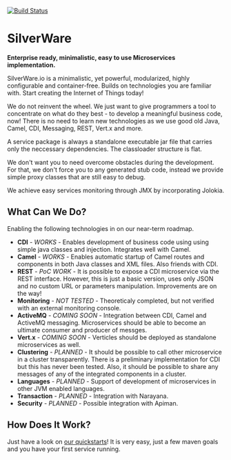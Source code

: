 [![Build Status][Travis badge]][Travis build]

[Travis badge]: https://travis-ci.org/px3/SilverWare.svg?branch=devel
[Travis build]: https://travis-ci.org/px3/SilverWare

# SilverWare

__Enterprise ready, minimalistic, easy to use Microservices implementation.__

SilverWare.io is a minimalistic, yet powerful, modularized, highly configurable and container-free. Builds on technologies you are familiar with. Start creating the Internet of Things today! 

We do not reinvent the wheel. We just want to give programmers a tool to concentrate on what do they best - to develop a meaningful business code, now!
There is no need to learn new technologies as we use good old Java, Camel, CDI, Messaging, REST, Vert.x and more.

A service package is always a standalone executable jar file that carries only the neccessary dependencies. The classloader structure is flat.

We don't want you to need overcome obstacles during the development. For that, we don't force you to any generated stub code, instead we provide simple proxy classes
that are still easy to debug.

We achieve easy services monitoring through JMX by incorporating Jolokia.

## What Can We Do?

Enabling the following technologies in on our near-term roadmap. 

* __CDI__ - _WORKS_ - Enables development of business code using using simple java classes and injection. Integrates well with Camel.
* __Camel__ - _WORKS_ - Enables automatic startup of Camel routes and components in both Java classes and XML files. Also friends with CDI.
* __REST__ - _PoC WORK_ - It is possible to expose a CDI microservice via the REST interface. However, this is just a basic version, uses 
  only JSON and no custom URL or parameters manipulation. Improvements are on the way!
* __Monitoring__ - _NOT TESTED_ - Theoreticaly completed, but not verified with an external monitoring console.
* __ActiveMQ__ - _COMING SOON_ - Integration between CDI, Camel and ActiveMQ messaging. Microservices should be able to become an ultimate consumer and 
  producer of messges.
* __Vert.x__ - _COMING SOON_ - Verticles should be deployed as standalone microservices as well.
* __Clustering__ - _PLANNED_ - It should be possible to call other microservice in a cluster transparently. There is a preliminary implementation for CDI but this
  has never been tested. Also, it should be possible to share any messages of any of the integrated components in a cluster.
* __Languages__ - _PLANNED_ - Support of development of microservices in other JVM enabled languages.
* __Transaction__ - _PLANNED_ - Integration with Narayana.
* __Security__ - _PLANNED_ - Possible integration with Apiman.

## How Does It Work?

Just have a look on [our quickstarts](https://github.com/px3/SilverWare-Demos)! It is very easy, just a few maven goals and you have your first service running.